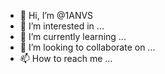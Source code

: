 - 👋 Hi, I’m @1ANVS
- 👀 I’m interested in ...
- 🌱 I’m currently learning ...
- 💞️ I’m looking to collaborate on ...
- 📫 How to reach me ...

<!---
1ANVS/1ANVS is a ✨ special ✨ repository because its `README.md` (this file) appears on your GitHub profile.
You can click the Preview link to take a look at your changes.
--->
